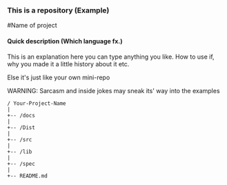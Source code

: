 ### This is a repository (Example)

#Name of project
#### Quick description (Which language fx.)

This is an explanation here you can type anything you like.
How to use if, why you made it a little history about it etc.

Else it's just like your own mini-repo 

WARNING: Sarcasm and inside jokes may sneak its' way into the examples 

```
/ Your-Project-Name
|
+-- /docs
|
+-- /Dist    
|
+-- /src
|    
+-- /lib
|    
+-- /spec
|   
+-- README.md
```